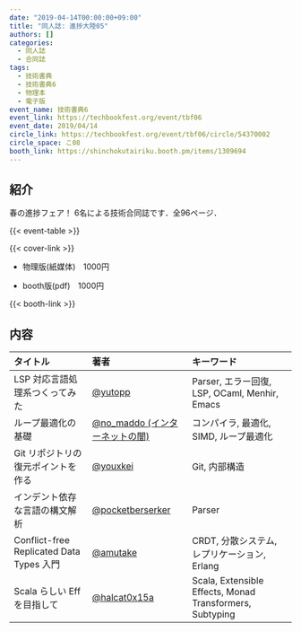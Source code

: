 ```yaml
---
date: "2019-04-14T00:00:00+09:00"
title: "同人誌: 進捗大陸05"
authors: []
categories:
  - 同人誌
  - 合同誌
tags:
  - 技術書典
  - 技術書典6
  - 物理本
  - 電子版
event_name: 技術書典6
event_link: https://techbookfest.org/event/tbf06
event_date: 2019/04/14
circle_link: https://techbookfest.org/event/tbf06/circle/54370002
circle_space: こ08
booth_link: https://shinchokutairiku.booth.pm/items/1309694
---
```


## 紹介

春の進捗フェア！ 6名による技術合同誌です．全96ページ．

{{< event-table >}}

<div class="book-wrapper">
    <div class="cover">
        {{< cover-link >}}
    </div>
    <div class="text">
        <ul>
            <li>物理版(紙媒体)　1000円</li>
        </ul>
        <ul>
            <li>booth版(pdf) 1000円</li>
        </ul>
        {{< booth-link >}}
    </div>
</div>

## 内容

|タイトル|著者|キーワード|
|:-|:-|:-|
|LSP 対応言語処理系つくってみた|[@yutopp](https://github.com/yutopp)|Parser, エラー回復, LSP, OCaml, Menhir, Emacs|
|ループ最適化の基礎|[@no_maddo (インターネットの闇)](https://github.com/nomaddo)|コンパイラ, 最適化, SIMD, ループ最適化|
|Git リポジトリの復元ポイントを作る|[@youxkei](https://github.com/youxkei)|Git, 内部構造|
|インデント依存な言語の構文解析|[@pocketberserker](https://github.com/pocketberserker)|Parser|
|Conflict-free Replicated Data Types 入門|[@amutake](https://github.com/amutake)|CRDT, 分散システム, レプリケーション, Erlang|
|Scala らしい Eff を目指して|[@halcat0x15a](https://github.com/halcat0x15a)|Scala, Extensible Effects, Monad Transformers, Subtyping|
